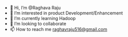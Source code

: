 - 👋 Hi, I’m @Raghava Raju 
- 👀 I’m interested in product Development/Enhancement
- 🌱 I’m currently learning Hadoop
- 💞️ I’m looking to collaborate 
- 📫 How to reach me raghavraju516@gmail.com

<!---
raghavan16/raghavan16 is a ✨ special ✨ repository because its `README.md` (this file) appears on your GitHub profile.
You can click the Preview link to take a look at your changes.
--->
